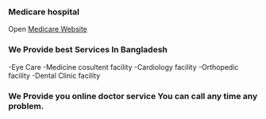 ### Medicare hospital
Open [Medicare Website](https://sabuj-pgdit-assaignment-10.netlify.app/) 


### We Provide best Services In Bangladesh

-Eye Care
-Medicine cosultent facility
-Cardiology facility
-Orthopedic facility
-Dental Clinic facility

### We Provide you online doctor service You can call any time any problem.
